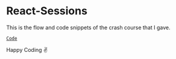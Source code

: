 # React-Sessions
This is the flow and code snippets of the crash course that I gave.

[`Code`](https://github.com/paras1729kori/React-Crash-Code)

Happy Coding ✌
